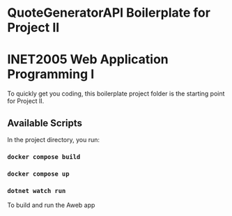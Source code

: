 # QuoteGeneratorAPI Boilerplate for Project II #
# INET2005 Web Application Programming I #

To quickly get you coding, this boilerplate project folder is the starting point for Project II.

## Available Scripts

In the project directory, you run:

### `docker compose build`
### `docker compose up`
### `dotnet watch run`

To build and run the Aweb app
